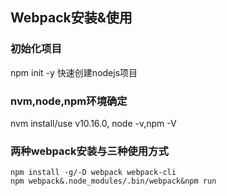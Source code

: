 ## Webpack安装&使用
### 初始化项目
npm init -y 快速创建nodejs项目

### nvm,node,npm环境确定
nvm install/use v10.16.0, node -v,npm -V

### 两种webpack安装与三种使用方式

``` 
npm install -g/-D webpack webpack-cli
npm webpack&.node_modules/.bin/webpack&npm run
```
